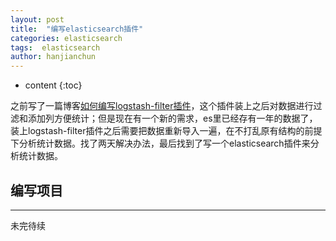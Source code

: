 ```yaml
---
layout: post
title:  "编写elasticsearch插件"
categories: elasticsearch
tags:  elasticsearch
author: hanjianchun
---
```


* content
{:toc}

之前写了一篇博客[如何编写logstash-filter插件](http://hanjianchun.top/2016/12/30/write-logstash-filter/)，这个插件装上之后对数据进行过滤和添加列方便统计；但是现在有一个新的需求，es里已经存有一年的数据了，装上logstash-filter插件之后需要把数据重新导入一遍，在不打乱原有结构的前提下分析统计数据。找了两天解决办法，最后找到了写一个elasticsearch插件来分析统计数据。


## 编写项目


----------
未完待续




